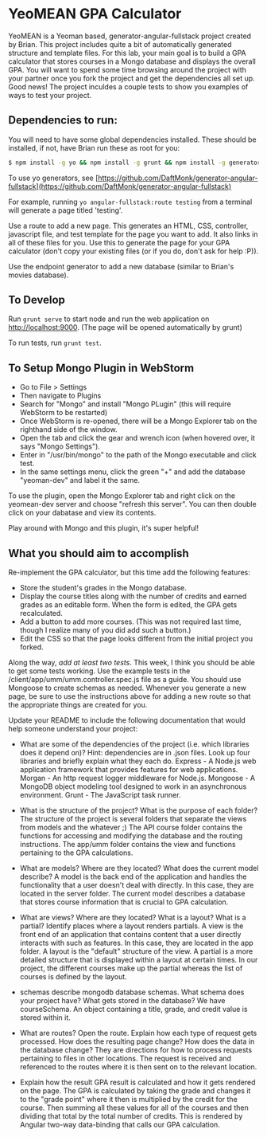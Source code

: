 YeoMEAN GPA Calculator
======================

YeoMEAN is a Yeoman based, generator-angular-fullstack project created by Brian. This project includes quite a bit of automatically generated structure and template files. For this lab, your main goal is to build a GPA calculator that stores courses in a Mongo database and displays the overall GPA. You will want to spend some time browsing around the project with your partner once you fork the project and get the dependencies all set up. Good news! The project inculdes a couple tests to show you examples of ways to test your project.

## Dependencies to run:

You will need to have some global dependencies installed. These should be installed, if not, have Brian run these as root for you:

```sh
$ npm install -g yo && npm install -g grunt && npm install -g generator-angular-fullstack
```

To use yo generators, see [https://github.com/DaftMonk/generator-angular-fullstack](https://github.com/DaftMonk/generator-angular-fullstack)

For example, running ```yo angular-fullstack:route testing``` from a terminal will generate a page titled 'testing'.

Use a route to add a new page. This generates an HTML, CSS, controller, javascript file, and test template for the page you want to add. It also links in all of these files for you. Use this to generate the page for your GPA calculator (don't copy your existing files (or if you do, don't ask for help :P)).

Use the endpoint generator to add a new database (similar to Brian's movies database).

## To Develop

Run ```grunt serve``` to start node and run the web application on [http://localhost:9000](http://localhost:9000). (The page will be opened automatically by grunt)

To run tests, run ```grunt test```.

## To Setup Mongo Plugin in WebStorm

* Go to File > Settings
* Then navigate to Plugins
* Search for "Mongo" and install "Mongo PLugin" (this will require WebStorm to be restarted)
* Once WebStorm is re-opened, there will be a Mongo Explorer tab on the righthand side of the window.
* Open the tab and click the gear and wrench icon (when hovered over, it says "Mongo Settings").
* Enter in "/usr/bin/mongo" to the path of the Mongo executable and click test.
* In the same settings menu, click the green "+" and add the database "yeoman-dev" and label it the same.

To use the plugin, open the Mongo Explorer tab and right click on the yeomean-dev server and choose "refresh this server". You can then double click on your dabatase and view its contents.

Play around with Mongo and this plugin, it's super helpful!

## What you should aim to accomplish

Re-implement the GPA calculator, but this time add the following features:
* Store the student's grades in the Mongo database.
* Display the course titles along with the number of credits and earned grades as an editable form. When the form is edited, the GPA gets recalculated.
* Add a button to add more courses. (This was not required last time, though I realize many of you did add such a button.)
* Edit the CSS so that the page looks different from the initial project you forked.

Along the way, *add at least two tests*. This week, I think you should be able to get some tests working. Use the example tests in the /client/app/umm/umm.controller.spec.js file as a guide. You should use Mongoose to create schemas as needed. Whenever you generate a new page, be sure to use the instructions above for adding a new route so that the appropriate things are created for you.

Update your README to include the following documentation that would help someone understand your project:
* What are some of the dependencies of the project (i.e. which libraries does it depend on)? Hint: dependencies are in .json files. Look up four libraries and briefly explain what they each do.
    Express - A Node.js web application framework that provides features for web applications.
    Morgan - An http request logger middleware for Node.js.
    Mongoose - A MongoDB object modeling tool designed to work in an asynchronous environment.
    Grunt - The JavaScript task runner.

* What is the structure of the project? What is the purpose of each folder?
    The structure of the project is several folders that separate the views from models and the whatever ;)
    The API course folder contains the functions for accessing and modifying the database and the routing instructions.
    The app/umm folder contains the view and functions pertaining to the GPA calculations.

* What are models? Where are they located? What does the current model describe?
    A model is the back end of the application and handles the functionality that a user doesn't deal with directly. In this case, they are located in the server folder.
    The current model describes a database that stores course information that is crucial to GPA calculation.

* What are views? Where are they located? What is a layout? What is a partial? Identify places where a layout renders partials.
    A view is the front end of an application that contains content that a user directly interacts with such as features. In this case, they are located in the app folder.
    A layout is the "default" structure of the view. A partial is a more detailed structure that is displayed within a layout at certain times. In our project, the different
        courses make up the partial whereas the list of courses is defined by the layout.

* schemas describe mongodb database schemas. What schema does your project have? What gets stored in the database?
    We have courseSchema. An object containing a title, grade, and credit value is stored within it.

* What are routes? Open the route. Explain how each type of request gets processed. How does the resulting page change? How does the data in the database change?
    They are directions for how to process requests pertaining to files in other locations.
    The request is received and referenced to the routes where it is then sent on to the relevant location.
    

* Explain how the result GPA result is calculated and how it gets rendered on the page.
    The GPA is calculated by taking the grade and changes it to the "grade point" where it then is multiplied by the credit for the course. Then summing all these values for all of the courses and then dividing that total by the total number of credits. This is rendered by Angular two-way data-binding that calls our GPA calculation.

